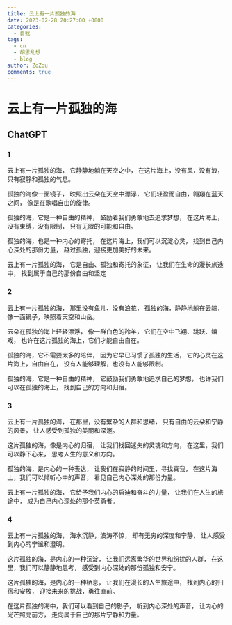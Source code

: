 ```yaml
---
title: 云上有一片孤独的海
date: 2023-02-28 20:27:00 +0800
categories:
  - 自我
tags:
  - cn
  - 胡思乱想
  - blog
author: ZoZou
comments: true
---
```


# 云上有一片孤独的海

## ChatGPT

### 1

云上有一片孤独的海， 它静静地躺在天空之中， 在这片海上，没有风，没有浪， 只有寂静和孤独的气息。

孤独的海像一面镜子， 映照出云朵在天空中漂浮， 它们轻盈而自由，翱翔在蓝天之间， 像是在歌唱自由的旋律。

孤独的海，它是一种自由的精神， 鼓励着我们勇敢地去追求梦想， 在这片海上，没有束缚，没有限制， 只有无限的可能和自由。

孤独的海，也是一种内心的寄托， 在这片海上，我们可以沉淀心灵， 找到自己内心深处的那份力量， 越过孤独，迎接更加美好的未来。

云上有一片孤独的海， 它是自由、孤独和寄托的象征， 让我们在生命的漫长旅途中， 找到属于自己的那份自由和坚定

### 2

云上有一片孤独的海， 那里没有鱼儿、没有浪花， 孤独的海，静静地躺在云端， 像一面镜子，映照着天空和山岳。

云朵在孤独的海上轻轻漂浮， 像一群白色的羚羊， 它们在空中飞翔、跳跃、嬉戏， 也许在这片孤独的海上，它们才能自由自在。

孤独的海，它不需要太多的陪伴， 因为它早已习惯了孤独的生活， 它的心灵在这片海上，自由自在， 没有人能够理解，也没有人能够限制。

孤独的海，它是一种自由的精神， 它鼓励我们勇敢地追求自己的梦想， 也许我们可以在孤独的海上， 找到自己的方向和归宿。

### 3

云上有一片孤独的海， 在那里，没有繁杂的人群和思绪， 只有自由的云朵和宁静的风景， 让人感受到孤独的美丽和深邃。

这片孤独的海，像是内心的归宿， 让我们找回迷失的灵魂和方向， 在这里，我们可以静下心来， 思考人生的意义和方向。

孤独的海，是内心的一种表达， 让我们在寂静的时间里，寻找真我， 在这片海上，我们可以倾听心中的声音， 看见自己内心深处的那份力量。

云上有一片孤独的海， 它给予我们内心的启迪和奋斗的力量， 让我们在人生的旅途中， 成为自己内心深处的那个英勇者。

### 4

云上有一片孤独的海， 海水沉静，波涛不惊， 却有无穷的深度和宁静， 让人感受到内心的宁谧和澄明。

这片孤独的海，是内心的一种沉淀， 让我们远离繁华的世界和纷扰的人群， 在这里，我们可以静静地思考， 感受到内心深处的那份孤独和安宁。

这片孤独的海，是内心的一种栖息， 让我们在漫长的人生旅途中， 找到内心的归宿和安放， 迎接未来的挑战，勇往直前。

在这片孤独的海中，我们可以看到自己的影子， 听到内心深处的声音， 让内心的光芒照亮前方， 走向属于自己的那片宁静和力量。